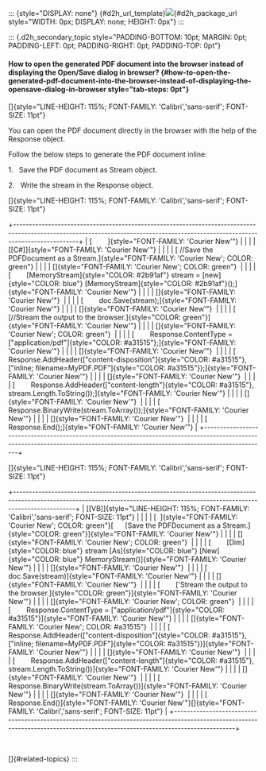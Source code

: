 ::: {style="DISPLAY: none"}
[](ms-xhelp:///?Id=d2h_url_template){#d2h_url_template}![](!package_url!){#d2h_package_url style="WIDTH: 0px; DISPLAY: none; HEIGHT: 0px"}
:::

::: {.d2h_secondary_topic style="PADDING-BOTTOM: 10pt; MARGIN: 0pt; PADDING-LEFT: 0pt; PADDING-RIGHT: 0pt; PADDING-TOP: 0pt"}
#### How to open the generated PDF document into the browser instead of displaying the Open/Save dialog in browser? {#how-to-open-the-generated-pdf-document-into-the-browser-instead-of-displaying-the-opensave-dialog-in-browser style="tab-stops: 0pt"}

[]{style="LINE-HEIGHT: 115%; FONT-FAMILY: 'Calibri','sans-serif'; FONT-SIZE: 11pt"} 

You can open the PDF document directly in the browser with the help of the Response object.

Follow the below steps to generate the PDF document inline:

1.   Save the PDF document as Stream object.

2.   Write the stream in the Response object.

[]{style="LINE-HEIGHT: 115%; FONT-FAMILY: 'Calibri','sans-serif'; FONT-SIZE: 11pt"} 

+--------------------------------------------------------------------------------------------------------------------------------------------------------------------------------+
| [        ]{style="FONT-FAMILY: 'Courier New'"}                                                                                                                                 |
|                                                                                                                                                                                |
| [\[C#\]]{style="FONT-FAMILY: 'Courier New'"}                                                                                                                                   |
|                                                                                                                                                                                |
| [ //Save the PDFDocument as a Stream.]{style="FONT-FAMILY: 'Courier New'; COLOR: green"}                                                                                       |
|                                                                                                                                                                                |
| []{style="FONT-FAMILY: 'Courier New'; COLOR: green"}                                                                                                                           |
|                                                                                                                                                                                |
| [        [MemoryStream]{style="COLOR: #2b91af"} stream = [new]{style="COLOR: blue"} [MemoryStream]{style="COLOR: #2b91af"}();]{style="FONT-FAMILY: 'Courier New'"}             |
|                                                                                                                                                                                |
| []{style="FONT-FAMILY: 'Courier New'"}                                                                                                                                         |
|                                                                                                                                                                                |
| [        doc.Save(stream);]{style="FONT-FAMILY: 'Courier New'"}                                                                                                                |
|                                                                                                                                                                                |
| []{style="FONT-FAMILY: 'Courier New'"}                                                                                                                                         |
|                                                                                                                                                                                |
| [        [//Stream the output to the browser.]{style="COLOR: green"}]{style="FONT-FAMILY: 'Courier New'"}                                                                      |
|                                                                                                                                                                                |
| []{style="FONT-FAMILY: 'Courier New'; COLOR: green"}                                                                                                                           |
|                                                                                                                                                                                |
| [        Response.ContentType = [\"application/pdf\"]{style="COLOR: #a31515"};]{style="FONT-FAMILY: 'Courier New'"}                                                            |
|                                                                                                                                                                                |
| []{style="FONT-FAMILY: 'Courier New'"}                                                                                                                                         |
|                                                                                                                                                                                |
| [        Response.AddHeader([\"content-disposition\"]{style="COLOR: #a31515"}, [\"inline; filename=MyPDF.PDF\"]{style="COLOR: #a31515"});]{style="FONT-FAMILY: 'Courier New'"} |
|                                                                                                                                                                                |
| []{style="FONT-FAMILY: 'Courier New'"}                                                                                                                                         |
|                                                                                                                                                                                |
| [        Response.AddHeader([\"content-length\"]{style="COLOR: #a31515"}, stream.Length.ToString());]{style="FONT-FAMILY: 'Courier New'"}                                      |
|                                                                                                                                                                                |
| []{style="FONT-FAMILY: 'Courier New'"}                                                                                                                                         |
|                                                                                                                                                                                |
| [        Response.BinaryWrite(stream.ToArray());]{style="FONT-FAMILY: 'Courier New'"}                                                                                          |
|                                                                                                                                                                                |
| []{style="FONT-FAMILY: 'Courier New'"}                                                                                                                                         |
|                                                                                                                                                                                |
| [        Response.End();]{style="FONT-FAMILY: 'Courier New'"}                                                                                                                  |
+--------------------------------------------------------------------------------------------------------------------------------------------------------------------------------+

[]{style="LINE-HEIGHT: 115%; FONT-FAMILY: 'Calibri','sans-serif'; FONT-SIZE: 11pt"} 

+-------------------------------------------------------------------------------------------------------------------------------------------------------------------------------+
| [\[VB\]]{style="LINE-HEIGHT: 115%; FONT-FAMILY: 'Calibri','sans-serif'; FONT-SIZE: 11pt"}                                                                                     |
|                                                                                                                                                                               |
| [  ]{style="FONT-FAMILY: 'Courier New'; COLOR: green"}[      [Save the PDFDocument as a Stream.]{style="COLOR: green"}]{style="FONT-FAMILY: 'Courier New'"}                   |
|                                                                                                                                                                               |
| []{style="FONT-FAMILY: 'Courier New'; COLOR: green"}                                                                                                                          |
|                                                                                                                                                                               |
| [        [Dim]{style="COLOR: blue"} stream [As]{style="COLOR: blue"} [New]{style="COLOR: blue"} MemoryStream()]{style="FONT-FAMILY: 'Courier New'"}                           |
|                                                                                                                                                                               |
| []{style="FONT-FAMILY: 'Courier New'"}                                                                                                                                        |
|                                                                                                                                                                               |
| [        doc.Save(stream)]{style="FONT-FAMILY: 'Courier New'"}                                                                                                                |
|                                                                                                                                                                               |
| []{style="FONT-FAMILY: 'Courier New'"}                                                                                                                                        |
|                                                                                                                                                                               |
| [        [\'Stream the output to the browser.]{style="COLOR: green"}]{style="FONT-FAMILY: 'Courier New'"}                                                                     |
|                                                                                                                                                                               |
| []{style="FONT-FAMILY: 'Courier New'; COLOR: green"}                                                                                                                          |
|                                                                                                                                                                               |
| [        Response.ContentType = [\"application/pdf\"]{style="COLOR: #a31515"}]{style="FONT-FAMILY: 'Courier New'"}                                                            |
|                                                                                                                                                                               |
| []{style="FONT-FAMILY: 'Courier New'; COLOR: #a31515"}                                                                                                                        |
|                                                                                                                                                                               |
| [        Response.AddHeader([\"content-disposition\"]{style="COLOR: #a31515"}, [\"inline; filename=MyPDF.PDF\"]{style="COLOR: #a31515"})]{style="FONT-FAMILY: 'Courier New'"} |
|                                                                                                                                                                               |
| []{style="FONT-FAMILY: 'Courier New'"}                                                                                                                                        |
|                                                                                                                                                                               |
| [        Response.AddHeader([\"content-length\"]{style="COLOR: #a31515"}, stream.Length.ToString())]{style="FONT-FAMILY: 'Courier New'"}                                      |
|                                                                                                                                                                               |
| []{style="FONT-FAMILY: 'Courier New'"}                                                                                                                                        |
|                                                                                                                                                                               |
| [        Response.BinaryWrite(stream.ToArray())]{style="FONT-FAMILY: 'Courier New'"}                                                                                          |
|                                                                                                                                                                               |
| []{style="FONT-FAMILY: 'Courier New'"}                                                                                                                                        |
|                                                                                                                                                                               |
| [  Response.End()]{style="FONT-FAMILY: 'Courier New'"}[]{style="FONT-FAMILY: 'Calibri','sans-serif'; FONT-SIZE: 11pt"}                                                        |
+-------------------------------------------------------------------------------------------------------------------------------------------------------------------------------+

 

[]{#related-topics}
:::
